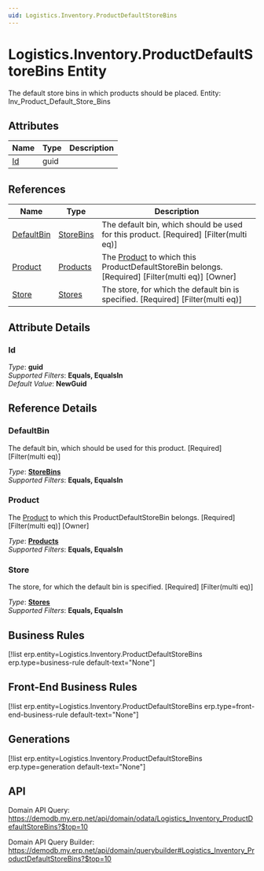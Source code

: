 ```yaml
---
uid: Logistics.Inventory.ProductDefaultStoreBins
---
```

# Logistics.Inventory.ProductDefaultStoreBins Entity

The default store bins in which products should be placed. Entity: Inv_Product_Default_Store_Bins

## Attributes

| Name | Type | Description |
| ---- | ---- | --- |
| [Id](Logistics.Inventory.ProductDefaultStoreBins.md#id) | guid |  

## References

| Name | Type | Description |
| ---- | ---- | --- |
| [DefaultBin](Logistics.Inventory.ProductDefaultStoreBins.md#defaultbin) | [StoreBins](Logistics.Inventory.StoreBins.md) | The default bin, which should be used for this product. [Required] [Filter(multi eq)] |
| [Product](Logistics.Inventory.ProductDefaultStoreBins.md#product) | [Products](General.Products.Products.md) | The [Product](General.Products.Products.md) to which this ProductDefaultStoreBin belongs. [Required] [Filter(multi eq)] [Owner] |
| [Store](Logistics.Inventory.ProductDefaultStoreBins.md#store) | [Stores](Logistics.Inventory.Stores.md) | The store, for which the default bin is specified. [Required] [Filter(multi eq)] |


## Attribute Details

### Id

_Type_: **guid**  
_Supported Filters_: **Equals, EqualsIn**  
_Default Value_: **NewGuid**  


## Reference Details

### DefaultBin

The default bin, which should be used for this product. [Required] [Filter(multi eq)]

_Type_: **[StoreBins](Logistics.Inventory.StoreBins.md)**  
_Supported Filters_: **Equals, EqualsIn**  

### Product

The [Product](General.Products.Products.md) to which this ProductDefaultStoreBin belongs. [Required] [Filter(multi eq)] [Owner]

_Type_: **[Products](General.Products.Products.md)**  
_Supported Filters_: **Equals, EqualsIn**  

### Store

The store, for which the default bin is specified. [Required] [Filter(multi eq)]

_Type_: **[Stores](Logistics.Inventory.Stores.md)**  
_Supported Filters_: **Equals, EqualsIn**  



## Business Rules

[!list erp.entity=Logistics.Inventory.ProductDefaultStoreBins erp.type=business-rule default-text="None"]

## Front-End Business Rules

[!list erp.entity=Logistics.Inventory.ProductDefaultStoreBins erp.type=front-end-business-rule default-text="None"]

## Generations

[!list erp.entity=Logistics.Inventory.ProductDefaultStoreBins erp.type=generation default-text="None"]

## API

Domain API Query:
<https://demodb.my.erp.net/api/domain/odata/Logistics_Inventory_ProductDefaultStoreBins?$top=10>

Domain API Query Builder:
<https://demodb.my.erp.net/api/domain/querybuilder#Logistics_Inventory_ProductDefaultStoreBins?$top=10>

